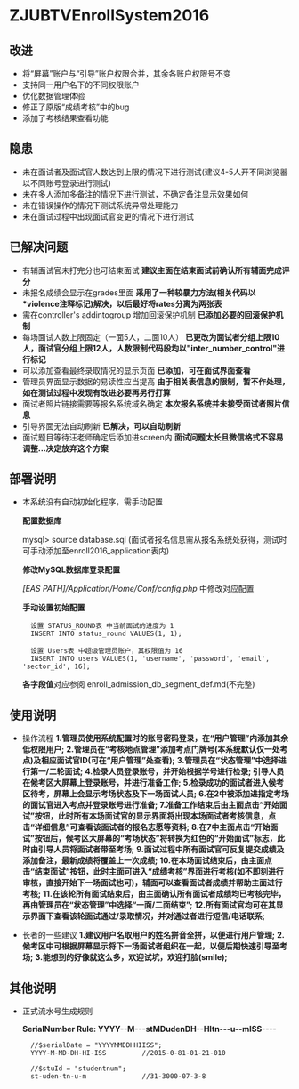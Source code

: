 # ZJUBTVEnrollSystem2016

## 改进
- 将“屏幕”账户与“引导”账户权限合并，其余各账户权限号不变 
- 支持同一用户名下的不同权限账户 
- 优化数据管理体验 
- 修正了原版“成绩考核”中的bug 
- 添加了考核结果查看功能 

## 隐患
- 未在面试者及面试官人数达到上限的情况下进行测试(建议4-5人开不同浏览器以不同账号登录进行测试)
- 未在多人添加多备注的情况下进行测试，不确定备注显示效果如何
- 未在错误操作的情况下测试系统异常处理能力
- 未在面试过程中出现面试官变更的情况下进行测试

## 已解决问题
- 有辅面试官未打完分也可结束面试
	**建议主面在结束面试前确认所有辅面完成评分**
- 未报名成绩会显示在grades里面 
	**采用了一种较暴力方法(相关代码以*violence注释标记)解决，以后最好将rates分离为两张表**
- 需在controller's addintogroup 增加回滚保护机制
	**已添加必要的回滚保护机制**
- 每场面试人数上限固定（一面5人，二面10人）
	**已更改为面试者分组上限10人，面试官分组上限12人，人数限制代码段均以"inter_number_control"进行标记**
- 可以添加查看最终录取情况的显示页面
	**已添加，可在面试界面查看**
- 管理员界面显示数据的易读性应当提高
	**由于相关表信息的限制，暂不作处理，如在测试过程中发现有改进必要再另行打算**
- 面试者照片链接需要等报名系统域名确定
	**本次报名系统并未接受面试者照片信息**
- 引导界面无法自动刷新
	**已解决，可以自动刷新**
- 面试题目等待汪老师确定后添加进screen内
	**面试问题太长且微信格式不容易调整...决定放弃这个方案**

## 部署说明
- 本系统没有自动初始化程序，需手动配置

	**配置数据库**

	mysql> source database.sql
	(面试者报名信息需从报名系统处获得，测试时可手动添加至enroll2016_application表内)

	**修改MySQL数据库登录配置**

	*[EAS PATH]/Application/Home/Conf/config.php* 中修改对应配置

	**手动设置初始配置**

        设置 STATUS_ROUND表 中当前面试的进度为 1
        INSERT INTO status_round VALUES(1, 1);

        设置 Users表 中超级管理员账户，其权限值为 16
        INSERT INTO users VALUES(1, 'username', 'password', 'email', 'sector_id', 16);

	**各字段值**对应参阅 enroll_admission_db_segment_def.md(不完整)

## 使用说明
- 操作流程
	**1.管理员使用系统配置时的账号密码登录，在“用户管理”内添加其余低权限用户;**
	**2.管理员在“考核地点管理”添加考点门牌号(本系统默认仅一处考点)及相应面试官ID(可在“用户管理”处查看);**
	**3.管理员在“状态管理”中选择进行第一/二轮面试;**
	**4.检录人员登录账号，并开始根据学号进行检录;
		引导人员在候考区大屏幕上登录账号，并进行准备工作;**
	**5.检录成功的面试者进入候考区待考，屏幕上会显示考场状态及下一场面试人员;**
	**6.在2中被添加进指定考场的面试官进入考点并登录账号进行准备;**
	**7.准备工作结束后由主面点击“开始面试”按钮，此时所有本场面试官的显示界面将出现本场面试者考核信息，点击“详细信息”可查看该面试者的报名志愿等资料;**
	**8.在7中主面点击“开始面试”按钮后，候考区大屏幕的“考场状态”将转换为红色的“开始面试”标志，此时由引导人员将面试者带至考场;**
	**9.面试过程中所有面试官可反复提交成绩及添加备注，最新成绩将覆盖上一次成绩;**
	**10.在本场面试结束后，由主面点击“结束面试”按钮，此时主面可进入“成绩考核”界面进行考核(如不即刻进行审核，直接开始下一场面试也可)，辅面可以查看面试者成绩并帮助主面进行考核;**
	**11.在该轮所有面试结束后，由主面确认所有面试者成绩均已考核完毕，再由管理员在“状态管理”中选择“一面/二面结束”;**
	**12.所有面试官均可在其显示界面下查看该轮面试通过/录取情况，并对通过者进行短信/电话联系;**
	
- 长者的一些建议
	**1.建议用户名取用户的姓名拼音全拼，以便进行用户管理;**
	**2.候考区中可根据屏幕显示将下一场面试者组织在一起，以便后期快速引导至考场;**
	**3.能想到的好像就这么多，欢迎试坑，欢迎打脸(smile);**

## 其他说明
- 正式流水号生成规则

	**SerialNumber Rule: YYYY--M---stMDudenDH--HItn---u--mISS----**

		//$serialDate = "YYYYMMDDHHIISS";
		YYYY-M-MD-DH-HI-ISS			//2015-0-81-01-21-010

		//$stuId = "studentnum";
		st-uden-tn-u-m				//31-3000-07-3-8

